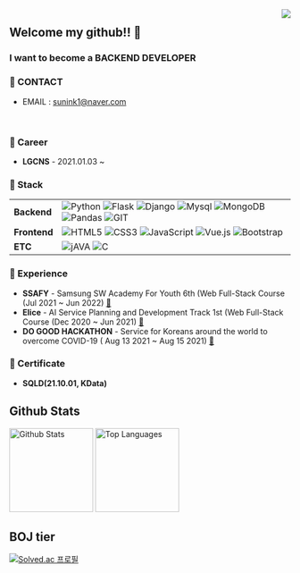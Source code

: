 <div align="right">
  <a href="https://hits.seeyoufarm.com">
    <img src="https://hits.seeyoufarm.com/api/count/incr/badge.svg?url=https%3A%2F%2Fgithub.com%2Finsun-kang&count_bg=%23769CDD&title_bg=%238E8E8E&icon=github.svg&icon_color=%23E7E7E7&title=hits&edge_flat=false" align="right" />
  </a>
</div> 


## Welcome my github!! 👋

### I want to become a **BACKEND DEVELOPER**

### :email: CONTACT
* EMAIL : sunink1@naver.com

<br />
 
### :running: Career
- **LGCNS** - 2021.01.03 ~

### :wrench: Stack 
|||
|---|---------|
|**Backend**|![Python](https://img.shields.io/badge/-Python-3776AB?&logo=python&logoColor=white) ![Flask](https://img.shields.io/badge/-Flask-000000?&logo=Flask&logoColor=white) ![Django](https://img.shields.io/badge/-Django-092E20?&logo=Django&logoColor=white) ![Mysql](https://img.shields.io/badge/-Mysql-4479A1?&logo=Mysql&logoColor=white) ![MongoDB](https://img.shields.io/badge/-MongoDB-47A248?&logo=MongoDB&logoColor=white) ![Pandas](https://img.shields.io/badge/-Pandas-150458?&logo=Pandas&logoColor=white) ![GIT](https://img.shields.io/badge/-GIT-F05032?&logo=GIT&logoColor=white)
|**Frontend**| ![HTML5](https://img.shields.io/badge/-HTML5-E34F26?&logo=html5&logoColor=white) ![CSS3](https://img.shields.io/badge/-CSS3-1572B6?&logo=css3&logoColor=white) ![JavaScript](https://img.shields.io/badge/-JavaScript-F7DF1E?&logo=JavaScript&logoColor=white) ![Vue.js](https://img.shields.io/badge/-Vue_js-4FC08D?&style=flat-square&logo=Vue.js&logoColor=white) ![Bootstrap](https://img.shields.io/badge/-Bootstrap-7952B3?&logo=Bootstrap&logoColor=white)|
|**ETC**| ![jAVA](https://img.shields.io/badge/-Java-3776AB?&logo=java&logoColor=white) ![C](https://img.shields.io/badge/-C-A8B9CC?&logo=c&logoColor=white)
 
### :running: Experience
- **SSAFY** - Samsung SW Academy For Youth 6th (Web Full-Stack Course (Jul 2021 ~ Jun 2022) [:link:](https://www.ssafy.com/ksp/jsp/swp/swpMain.jsp)
- **Elice** - AI Service Planning and Development Track 1st (Web Full-Stack Course (Dec 2020 ~ Jun 2021) [:link:](https://elicetrack.oopy.io/)
- **DO GOOD HACKATHON** - Service for Koreans around the world to overcome COVID-19 ( Aug 13 2021 ~ Aug 15 2021) [:link:](https://github.com/do-good-morning/do-good-morning)

### 📝 Certificate
- **SQLD(21.10.01, KData)**

## Github Stats


<p align="left">
  <img src="https://github-readme-stats.vercel.app/api?username=insun-kang&show_icons=true&count_private=true&theme=react&hide_border=true&bg_color=0d1017" alt="Github Stats" height="150px" />
  <img src="https://github-readme-stats.vercel.app/api/top-langs/?username=insun-kang&hide_border=true&layout=compact&theme=react&bg_color=0d1017" alt="Top Languages" height="150px" />
</p>

## BOJ tier
[![Solved.ac
프로필](http://mazassumnida.wtf/api/v2/generate_badge?boj=sunink1)](https://solved.ac/sunink1)
